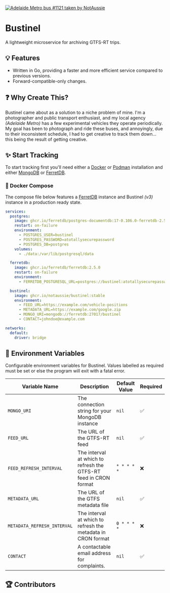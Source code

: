 [![Adelaide Metro bus #1121 taken by NotAussie](https://github.com/user-attachments/assets/093e6940-72eb-40f7-ac73-30b50a46e0bc)](https://github.com/notaussie)

# Bustinel

A lightweight microservice for archiving GTFS-RT trips.

## 💡 Features

- Written in Go, providing a faster and more efficient service compared to previous versions.
- Forward-compatible-only changes.

## ❓ Why Create This?

Bustinel came about as a solution to a niche problem of mine. I'm a photographer and public transport enthusiast, and my local agency _(Adelaide Metro)_ has a few experimental vehicles they operate periodically. My goal has been to photograph and ride these buses, and annoyingly, due to their inconsistent schedule, I had to get creative to track them down... this being the result of getting creative.

## ✨ Start Tracking

To start tracking first you'll need either a [Docker](https://docs.docker.com/) or [Podman](https://podman.io/) installation and either [MongoDB](https://www.mongodb.com/) or [FerretDB](https://ferretdb.com/).

### 🐋 Docker Compose

The compose file below features a [FerretDB](https://ferretdb.com/) instance and Bustinel _(v3)_ instance in a production ready state.

```yml
services:
  postgres:
    image: ghcr.io/ferretdb/postgres-documentdb:17-0.106.0-ferretdb-2.5.0
    restart: on-failure
    environment:
      - POSTGRES_USER=bustinel
      - POSTGRES_PASSWORD=atotallysecurepassword
      - POSTGRES_DB=postgres
    volumes:
      - ./data:/var/lib/postgresql/data

  ferretdb:
    image: ghcr.io/ferretdb/ferretdb:2.5.0
    restart: on-failure
    environment:
      - FERRETDB_POSTGRESQL_URL=postgres://bustinel:atotallysecurepassword@postgres:5432/postgres

  bustinel:
    image: ghcr.io/notaussie/bustinel:stable
    environment:
      - FEED_URL=https://example.com/vehicle-positions
      - METADATA_URL=https://example.com/google.zip
      - MONGO_URI=mongodb://ferretdb:27017/bustinel
      - CONTACT=johndoe@example.com

networks:
  default:
    driver: bridge
```

## 🔑 Environment Variables

Configurable environment variables for Bustinel. Values labelled as required must be set or else the program will exit with a fatal error.

| Variable Name               | Description                                                      | Default Value | Required |
| --------------------------- | ---------------------------------------------------------------- | ------------- | -------- |
| `MONGO_URI`                 | The connection string for your MongoDB instance                  | `nil`         | ✅       |
| `FEED_URL`                  | The URL of the GTFS-RT feed                                      | `nil`         | ✅       |
| `FEED_REFRESH_INTERVAL`     | The interval at which to refresh the GTFS-RT feed in CRON format | `* * * * *`   | ❌       |
| `METADATA_URL`              | The URL of the GTFS metadata file                                | `nil`         | ✅       |
| `METADATA_REFRESH_INTERVAL` | The interval at which to refresh the metadata in CRON format     | `0 * * * *`   | ❌       |
| `CONTACT`                   | A contactable email address for complaints.                      | `nil`         | ✅       |

## 🏆 Contributors

<!-- readme: collaborators,contributors -start -->
<!-- readme: collaborators,contributors -end -->
